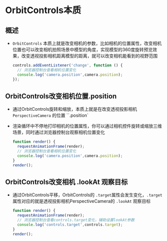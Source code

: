 # OrbitControls本质

## 概述

+ `OrbitControls` 本质上就是改变相机的参数，比如相机的位置属性，改变相机位置也可以改变相机拍照场景中模型的角度，实现模型的360度旋转预览效果，改变透视投影相机距离模型的距离，就可以改变相机能看到的视野范围

  ```js
  controls.addEventListener('change', function () {
    // 浏览器控制台查看相机位置变化
    console.log('camera.position',camera.position);
  });
  ```

## OrbitControls改变相机位置.position

+ 通过OrbitControls旋转和缩放，本质上就是在改变透视投影相机 `PerspectiveCamera` 的位置 ``.position`

+ 渲染循环中不停地打印相机的位置属性，你可以通过相机控件旋转或缩放三维场景，同时通过浏览器控制台观察相机位置变化

  ```js
  function render() {
    requestAnimationFrame(render);
    // 浏览器控制台查看相机位置变化
    console.log('camera.position',camera.position);
  }
  render();
  ```

## OrbitControls改变相机 .lookAt 观察目标

+ 通过OrbitControls平移，OrbitControls的 `.target`属性会发生变化，`.target`属性对应的就是透视投影相机PerspectiveCamera的 `.lookAt` 观察目标

  ```js
  function render() {
    requestAnimationFrame(render);
    // 浏览器控制台查看controls.target变化，辅助设置lookAt参数
    console.log('controls.target',controls.target);
  }
  render();
  ```
